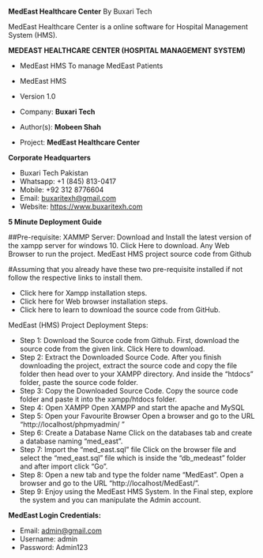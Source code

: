 **MedEast Healthcare Center**
By Buxari Tech

MedEast Healthcare Center is a online software for Hospital Management System (HMS).

**MEDEAST HEALTHCARE CENTER (HOSPITAL MANAGEMENT SYSTEM)**
- MedEast HMS To manage MedEast Patients
- MedEast HMS
- Version 1.0

- Company: **Buxari Tech**
- Author(s): **Mobeen Shah**
- Project: **MedEast Healthcare Center**

**Corporate Headquarters**
- Buxari Tech Pakistan
- Whatsapp: +1 (845) 813-0417
- Mobile: +92 312 8776604
- Email: buxaritexh@gmail.com
- Website: https://www.buxaritexh.com

**5 Minute Deployment Guide**

##Pre-requisite:
XAMMP Server: Download and Install the latest version of the xampp server for windows 10. Click Here to download.
Any Web Browser to run the project.
MedEast HMS project source code from Github

#Assuming that you already have these two pre-requisite installed if not follow the respective links to install them.
- Click here for Xampp installation steps.
- Click here for Web browser installation steps.
- Click here to learn to download the source code from GitHub.

MedEast (HMS) Project Deployment Steps:
- Step 1: Download the Source code from Github.
First, download the source code from the given link. Click Here to download. 
- Step 2: Extract the Downloaded Source Code.
After you finish downloading the project, extract the source code and copy the file folder then head over to your XAMPP directory. And inside the “htdocs” folder, paste the source code folder.
- Step 3: Copy the Downloaded Source Code.
Copy the source code folder and paste it into the xampp/htdocs folder.
- Step 4: Open XAMPP
Open XAMPP and start the apache and MySQL
- Step 5: Open your Favourite Browser
Open a browser and go to the URL “http://localhost/phpmyadmin/ ”
- Step 6: Create a Database Name
Click on the databases tab and create a database naming “med_east”.
- Step 7: Import the “med_east.sql” file
Click on the browser file and select the “med_east.sql” file which is inside the “db_medeast” folder and after import click “Go”. 
- Step 8: Open a new tab and type the folder name “MedEast”.
Open a browser and go to the URL “http://localhost/MedEast/”.
- Step 9: Enjoy using the MedEast HMS System.
In the Final step, explore the system and you can manipulate the Admin account.

**MedEast Login Credentials:**
- Email: admin@gmail.com
- Username: admin
- Password: Admin123
